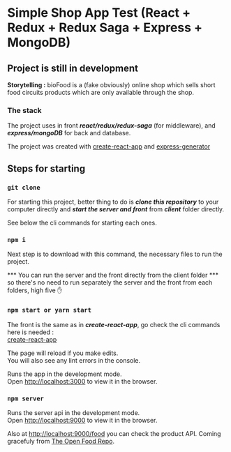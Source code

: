 # Simple Shop App Test (React + Redux + Redux Saga + Express + MongoDB)

## Project is still in development

**Storytelling :**
bioFood is a (fake obviously) online shop which sells short food circuits products which are only available through the shop.

### The stack

The project uses in front ***react/redux/redux-saga*** (for middleware), and ***express/mongoDB*** for back and database.

The project was created with [create-react-app](https://github.com/facebook/create-react-app) and [express-generator](https://expressjs.com/fr/starter/generator.html)

## Steps for starting

### `git clone`

For starting this project, better thing to do is ***clone this repository*** to your computer directly and ***start the server and front*** from ***client*** folder directly.

See below the cli commands for starting each ones.

### `npm i`

Next step is to download with this command, the necessary files to run the project.

*** You can run the server and the front directly from the client folder *** </br>
so there's no need to run separately the server and the front from each folders, high five :raised_hand:

### `npm start or yarn start`

The front is the same as in ***create-react-app***, go check the cli commands here is needed :</br>[create-react-app](https://github.com/facebook/create-react-app)

The page will reload if you make edits.<br />
You will also see any lint errors in the console.

Runs the app in the development mode.<br />
Open [http://localhost:3000](http://localhost:3000) to view it in the browser.

### `npm server`

Runs the server api in the development mode.<br />
Open [http://localhost:9000](http://localhost:9000) to view it in the browser.

Also at [http://localhost:9000/food](http://localhost:9000/food) you can check the product API. Coming gracefuly from [The Open Food Repo](https://www.foodrepo.org/).